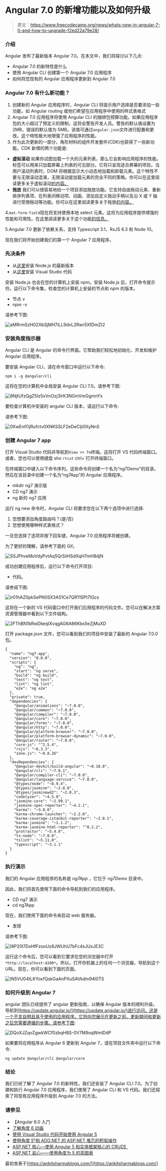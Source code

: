 # Angular 7.0 的新增功能以及如何升级

> 原文：<https://www.freecodecamp.org/news/whats-new-in-angular-7-0-and-how-to-upgrade-f2ed22a79e28/>

### 介绍

Angular 发布了最新版本 Angular 7.0。在本文中，我们将探讨以下几点:

*   Angular 7.0 的新特性是什么
*   使用 Angular CLI 创建第一个 Angular 7.0 应用程序
*   如何将您现有的 Angular 应用程序更新到 Angular 7.0

### Angular 7.0 有什么新功能？

1.  创建新的 Angular 应用程序时，Angular CLI 将提示用户选择是否要添加一些功能，如 Angular routing 或他们希望在应用程序中使用的样式表格式
2.  Angular 7.0 应用程序将使用 Angular CLI 的捆绑包预算功能。如果应用程序包的大小超过了预定义的限制，这将会警告开发人员。警告的默认值设置为 2MB，错误的默认值为 5MB。该值可通过`angular.json`文件进行配置和更改。这个特性极大地增强了应用程序的性能。
3.  作为此次更新的一部分，角形材料的组件开发套件(CDK)也获得了一些新功能。CDK 新增的两个功能是:

*   ****虚拟滚动**** 如果你试图加载一个大的元素列表，那么它会影响应用程序的性能。标签可以用来只加载屏幕上列表的可见部分。它将只呈现适合屏幕的项目。当用户滚动列表时，DOM 将根据显示大小动态地加载和卸载元素。这个特性不要与无限滚动混淆，无限滚动是加载元素的完全不同的策略。你可以在这里阅读更多关于虚拟滚动[的内容。](https://material.angular.io/cdk/scrolling/overview)
*   **拖放**
    我们可以很容易地给一个项目添加拖放功能。它支持自由拖动元素、重新排序列表项、在列表间移动项、动画、添加自定义拖动手柄以及沿 X 或 Y 轴进行受限拖动等功能。你可以在这里阅读更多关于拖放[的内容。](https://material.angular.io/cdk/drag-drop/overview)

4.`mat-form-field`现在将支持使用本地 select 元素。这将为应用程序提供增强的性能和可用性。在这里阅读更多关于这个功能[的信息。](https://material.angular.io/components/select/overview)

5.Angular 7.0 更新了依赖关系，支持 Typescript 3.1、RxJS 6.3 和 Node 10。

现在我们将开始创建我们的第一个 Angular 7 应用程序。

### 先决条件

*   从[这里](https://nodejs.org/en/download/)安装 Node.js 的最新版本
*   从[这里](https://code.visualstudio.com/)安装 Visual Studio 代码

安装 Node.js 也会在您的计算机上安装 npm。安装 Node.js 后，打开命令提示符。运行以下命令集，检查您的计算机上安装的节点和 npm 的版本。

*   节点 v
*   npm -v

请参考下图:

![aMRrmSzH02XbSjMH7iLL9dvL2Rwr5XfDmZt2](img/879cc169f4a83f81f4e05248919782be.png)

### **安装角度指示器**

Angular CLI 是 Angular 的命令行界面。它帮助我们轻松地初始化、开发和维护 Angular 应用程序。

要安装 Angular CLI，请在命令窗口中运行以下命令:

```
npm i -g @angular/cli
```

这将在您的计算机中全局安装 Angular CLI 7.0。请参考下图:

![8NjtUfzQgZ5lz5xVnOzj3lrK3NGmVmGgmnYx](img/6b4ef86c8dfa69091765a256275c1af5.png)

要检查计算机中安装的 angular CLI 版本，请运行以下命令:

请参考下图:

![0XwEnfOjRufctv0XNKSSLF2eDeClji0XyNnS](img/2191ce06a106bcece7f67efa68ec1b76.png)

### **创建 Angular 7 app**

打开 Visual Studio 代码并导航到`View >> Te`终端。这将打开 VS 代码终端窗口。或者，您也可以使用键盘 sho `rtcut` ctrl+`打开终端窗口。

在终端窗口中键入以下命令序列。这些命令将创建一个名为“ng7Demo”的目录。然后在该目录中创建一个名为“ng7App”的 Angular 应用程序。

*   mkdir ng7 演示版
*   CD ng7 演示
*   ng 新的 ng7 应用

运行 ng new 命令时，Angular CLI 将要求您在以下两个选项中进行选择:

1.  您想要添加角度路由吗？(是/否)
2.  您想使用哪种样式表格式？

一旦您选择了选项并按下回车键，Angular 7.0 应用程序将被创建。

为了更好的理解，请参考下面的 Gif。

![SSJPhveMoVdyPvtAq5QrSiiHSdXqH7mH8djN](img/7c673952a4f6a15ee57ffe061f88e723.png)

成功创建应用程序后，运行以下命令打开项目:

*   代码。

请参阅下图:

![ir01hAZ0pkSePN0SX3A51Ce7QR11SPt7lGcs](img/0a71fc578442b1d56d751f9d85069bca.png)

这将在一个新的 VS 代码窗口中打开我们应用程序的代码文件。您可以在解决方案资源管理器中看到以下文件结构。

![2FThBN1bRwDkeqIXvqgAG6A86Kbs5eZjMuXD](img/584ac08f31502068f12cf1c75f0e879f.png)

打开 package.json 文件，您可以看到我们的项目中安装了最新的 Angular 7.0.0 包。

```
{
  "name": "ng7-app",
  "version": "0.0.0",
  "scripts": {
    "ng": "ng",
    "start": "ng serve",
    "build": "ng build",
    "test": "ng test",
    "lint": "ng lint",
    "e2e": "ng e2e"
  },
  "private": true,
  "dependencies": {
    "@angular/animations": "~7.0.0",
    "@angular/common": "~7.0.0",
    "@angular/compiler": "~7.0.0",
    "@angular/core": "~7.0.0",
    "@angular/forms": "~7.0.0",
    "@angular/http": "~7.0.0",
    "@angular/platform-browser": "~7.0.0",
    "@angular/platform-browser-dynamic": "~7.0.0",
    "@angular/router": "~7.0.0",
    "core-js": "^2.5.4",
    "rxjs": "~6.3.3",
    "zone.js": "~0.8.26"
  },
  "devDependencies": {
    "@angular-devkit/build-angular": "~0.10.0",
    "@angular/cli": "~7.0.1",
    "@angular/compiler-cli": "~7.0.0",
    "@angular/language-service": "~7.0.0",
    "@types/node": "~8.9.4",
    "@types/jasmine": "~2.8.8",
    "@types/jasminewd2": "~2.0.3",
    "codelyzer": "~4.5.0",
    "jasmine-core": "~2.99.1",
    "jasmine-spec-reporter": "~4.2.1",
    "karma": "~3.0.0",
    "karma-chrome-launcher": "~2.2.0",
    "karma-coverage-istanbul-reporter": "~2.0.1",
    "karma-jasmine": "~1.1.2",
    "karma-jasmine-html-reporter": "^0.2.2",
    "protractor": "~5.4.0",
    "ts-node": "~7.0.0",
    "tslint": "~5.11.0",
    "typescript": "~3.1.1"
  }
}
```

### 执行演示

我们的 Angular 应用程序的名称是 *ng7App* ，它位于 *ng7Demo* 目录中。

因此，我们将首先使用下面的命令导航到我们的应用程序。

*   CD ng7 演示
*   cd ng7App

现在，我们使用下面的命令来启动 web 服务器。

*   发球

请参考下图:

![I9P20l7DxHfFzooUz8JWUhU7bFc4sJUxJE3C](img/c4aa7c43ad0db433a44e74f25921a4ed.png)

运行这个命令后，您可以看到它要求在您的浏览器中打开`*http://localhost:4200*`。所以，打开你机器上的任何一个浏览器，导航到这个 URL。现在，你可以看到下面的页面。

![lN5VU04tLKYoxfQskGaAnPXuSAVkdm94l0TS](img/9ee384471188ddc06a68831929764386.png)

### 如何升级到 Angular 7

angular 团队已经提供了 angular 更新指南，以确保 Angular 版本的顺利升级。导航到[https://update.angular.io/](https://update.angular.io/)进行访问。这是一个不言自明且易于使用的应用程序。它将向您展示在更新之前、更新期间和更新之后您需要遵循的步骤。请参考下图:

![DQoXJZqvZgwkWCf0zbqH8S-0V7M9oqWmIDdP](img/8bacde6f1e1dc1d9086e7b7e1762ad25.png)

如果要将应用程序从 Angular 6 更新到 Angular 7，请在项目文件夹中运行以下命令:

```
ng update @angular/cli @angular/core
```

### 结论

我们已经了解了 Angular 7.0 的新特性。我们还安装了 Angular CLI 7.0。为了创建和执行 Angular 7.0 应用程序，我们使用了 Angular CLI 和 VS 代码。我们还探索了将现有应用程序升级到 Angular 7.0 的方法。

### 请参见

*   【Angular 6.0 入门
*   [了解角度 6 动画](https://ankitsharmablogs.com/understanding-angular-6-animations/)
*   [使用 Visual Studio 代码开始使用 Angular 5](https://ankitsharmablogs.com/getting-started-with-angular-5-using-visual-studio-code/)
*   [使用角度 5°和 ADO.NET 的 ASP.NET 堆芯的积垢操作](https://ankitsharmablogs.com/crud-operations-asp-net-core-using-angular-5-ado-net/)
*   [ASP.NET 核心—使用 Angular 5 和实体框架核心的 CRUD】](https://ankitsharmablogs.com/asp-net-core-crud-using-angular-5-and-entity-framework-core/)
*   [ASP.NET 岩心——使用角度为 5 的高图表](https://ankitsharmablogs.com/asp-net-core-using-highcharts-with-angular-5/)

最初发表于[https://ankitsharmablogs.com/](https://ankitsharmablogs.com/)